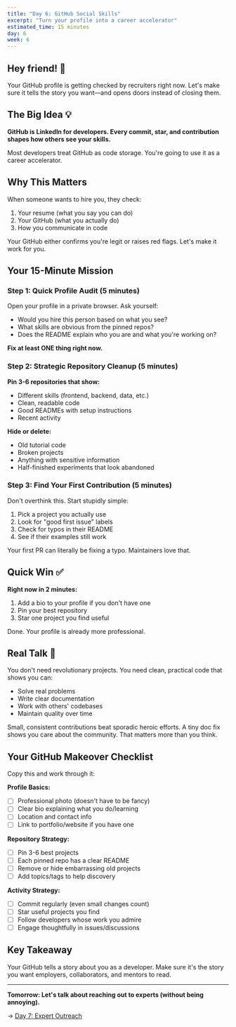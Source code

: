 ```yaml
---
title: "Day 6: GitHub Social Skills"
excerpt: "Turn your profile into a career accelerator"
estimated_time: 15 minutes
day: 6
week: 6
---
```


## Hey friend! 👋

Your GitHub profile is getting checked by recruiters right now. Let's make sure it tells the story you want—and opens doors instead of closing them.

## The Big Idea 💡

**GitHub is LinkedIn for developers. Every commit, star, and contribution shapes how others see your skills.**

Most developers treat GitHub as code storage. You're going to use it as a career accelerator.

## Why This Matters

When someone wants to hire you, they check:

1. Your resume (what you say you can do)
2. Your GitHub (what you actually do)
3. How you communicate in code

Your GitHub either confirms you're legit or raises red flags. Let's make it work for you.

## Your 15-Minute Mission

### Step 1: Quick Profile Audit (5 minutes)

Open your profile in a private browser. Ask yourself:

- Would you hire this person based on what you see?
- What skills are obvious from the pinned repos?
- Does the README explain who you are and what you're working on?

**Fix at least ONE thing right now.**

### Step 2: Strategic Repository Cleanup (5 minutes)

**Pin 3-6 repositories that show:**

- Different skills (frontend, backend, data, etc.)
- Clean, readable code
- Good READMEs with setup instructions
- Recent activity

**Hide or delete:**

- Old tutorial code
- Broken projects
- Anything with sensitive information
- Half-finished experiments that look abandoned

### Step 3: Find Your First Contribution (5 minutes)

Don't overthink this. Start stupidly simple:

1. Pick a project you actually use
2. Look for "good first issue" labels
3. Check for typos in their README
4. See if their examples still work

Your first PR can literally be fixing a typo. Maintainers love that.

## Quick Win ✅

**Right now in 2 minutes:**

1. Add a bio to your profile if you don't have one
2. Pin your best repository
3. Star one project you find useful

Done. Your profile is already more professional.

## Real Talk 💬

You don't need revolutionary projects. You need clean, practical code that shows you can:

- Solve real problems
- Write clear documentation
- Work with others' codebases
- Maintain quality over time

Small, consistent contributions beat sporadic heroic efforts. A tiny doc fix shows you care about the community. That matters more than you think.

## Your GitHub Makeover Checklist

Copy this and work through it:

**Profile Basics:**

- [ ] Professional photo (doesn't have to be fancy)
- [ ] Clear bio explaining what you do/learning
- [ ] Location and contact info
- [ ] Link to portfolio/website if you have one

**Repository Strategy:**

- [ ] Pin 3-6 best projects
- [ ] Each pinned repo has a clear README
- [ ] Remove or hide embarrassing old projects
- [ ] Add topics/tags to help discovery

**Activity Strategy:**

- [ ] Commit regularly (even small changes count)
- [ ] Star useful projects you find
- [ ] Follow developers whose work you admire
- [ ] Engage thoughtfully in issues/discussions

## Key Takeaway

Your GitHub tells a story about you as a developer. Make sure it's the story you want employers, collaborators, and mentors to read.

---

**Tomorrow: Let's talk about reaching out to experts (without being annoying).**

→ [Day 7: Expert Outreach](./07-expert-outreach)
